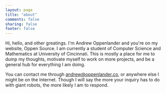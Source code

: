 ```yaml
---
layout: page
title: "about"
comments: false
sharing: false
footer: false
---
```


Hi, hello, and other greatings. I'm Andrew Oppenlander and you're on my website, Oppen Source. I am currently a student of Computer Science and Mathematics at University of Cincinnati. This is mostly a place for me to dump my thoughts, motivate myself to work on more projects, and be a general hub for everything I am doing.

You can contact me through [andrew@oppenlander.co](mailto:andrew@oppenlander.co), or anywhere else I might be on the Internet. Though I will say the more your inquiry has to do with giant robots, the more likely I am to respond.
